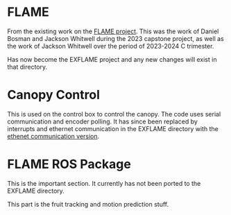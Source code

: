 # FLAME
From the existing work on the [FLAME project](https://github.com/dnlbsmn/FLAME.git). This was the work of Daniel Bosman and Jackson Whitwell during the 2023 capstone project, as well as the work of Jackson Whitwell over the period of 2023-2024 C trimester.  

Has now become the EXFLAME project and any new changes will exist in that directory.  


# Canopy Control 
This is used on the control box to control the canopy. The code uses serial communication and encoder polling. It has since been replaced by interrupts and ethernet communication in the EXFLAME directory with the [ethenet communication version](/EXFLAME/Canopy_Control/Ethernet_Communication).


# FLAME ROS Package
This is the important section. It currently has not been ported to the EXFLAME directory. 

This part is the fruit tracking and motion prediction stuff.
